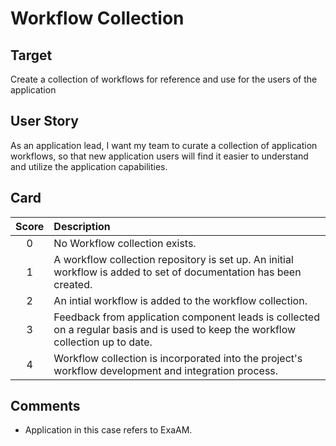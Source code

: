 # Workflow Collection 

 ## Target

 Create a collection of workflows for reference and use for the users of the application
 ## User Story

 As an application lead, I want my team to curate a collection of application workflows, so that new application users will find it easier 
 to understand and utilize the application capabilities.

 ## Card

 | Score         | Description |
 | :-------------: | :------------- |
 | 0 | No Workflow collection exists. |
 | 1 | A workflow collection repository is set up. An initial workflow is added to set of documentation has been created. |
 | 2 | An intial workflow is added to the workflow collection.  |
 | 3 | Feedback from application component leads is collected on a regular basis and is used to keep the workflow collection up to date.|
 | 4 | Workflow collection is incorporated into the project's workflow development and integration process. |

 ## Comments
- Application in this case refers to ExaAM.
    
